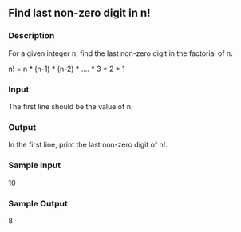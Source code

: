 ## Find last non-zero digit in n!

### Description

For a given integer n, find the last non-zero digit in the factorial of n.

n! = n * (n-1) * (n-2) * .... * 3 * 2 * 1

### Input

The first line should be the value of n.

### Output

In the first line, print the last non-zero digit of n!.

### Sample Input

10

### Sample Output

8
